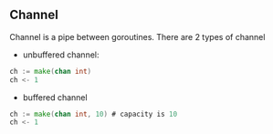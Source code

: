 ## Channel

Channel is a pipe between goroutines.
There are 2 types of channel

- unbuffered channel:

```go
ch := make(chan int)
ch <- 1
```

- buffered channel

```go
ch := make(chan int, 10) # capacity is 10
ch <- 1
```
